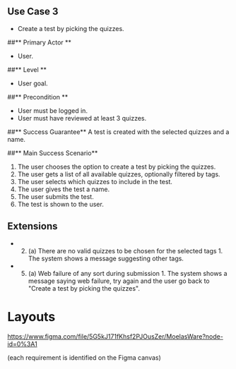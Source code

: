 ## Use Case 3

* Create a test by picking the quizzes.

##** Primary Actor **

* User.

##** Level **

* User goal.

##** Precondition ** 
* User must be logged in.
* User must have reviewed at least 3 quizzes.

##** Success Guarantee**
A test is created with the selected quizzes and a name.

##** Main Success Scenario**
1. The user chooses the option to create a test by picking the quizzes.
2. The user gets a list of all available quizzes, optionally filtered by tags.
3. The user selects which quizzes to include in the test.
4. The user gives the test a name.
5. The user submits the test.
6. The test is shown to the user.

## Extensions
* 2.    (a)  There are no valid quizzes to be chosen for the selected tags
            1. The system shows a message suggesting other tags.

* 5.    (a) Web failure of any sort during submission 
            1. The system shows a message saying web failure, try again and the user go back to "Create a test by picking the quizzes". 

# Layouts
https://www.figma.com/file/5G5kJ171fKhsf2PJOusZer/MoelasWare?node-id=0%3A1

(each requirement is identified on the Figma canvas)

